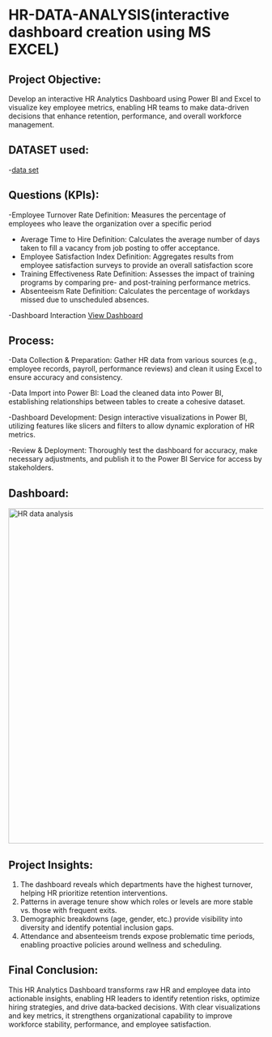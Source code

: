 # HR-DATA-ANALYSIS(interactive dashboard creation using MS EXCEL)
## Project Objective:
Develop an interactive HR Analytics Dashboard using Power BI and Excel to visualize key employee metrics, enabling HR teams to make data-driven decisions that enhance retention, performance, and overall workforce management.

## DATASET used:
-<a href="https://github.com/nivedita371/-HR-Data--Analysis--Dashboard/blob/main/HR_Analytics.csv">data set</a>

## Questions (KPIs):
-Employee Turnover Rate
Definition: Measures the percentage of employees who leave the organization over a specific period
- Average Time to Hire
Definition: Calculates the average number of days taken to fill a vacancy from job posting to offer acceptance.
- Employee Satisfaction Index
Definition: Aggregates results from employee satisfaction surveys to provide an overall satisfaction score
- Training Effectiveness Rate
Definition: Assesses the impact of training programs by comparing pre- and post-training performance metrics.
- Absenteeism Rate
Definition: Calculates the percentage of workdays missed due to unscheduled absences.

-Dashboard Interaction <a href = "https://github.com/nivedita371/-HR-Data--Analysis--Dashboard/blob/4e921a1fdececc319ad3655ed0a663dd08523287/HR%20data%20analysis.png">View Dashboard</a>
## Process:
-Data Collection & Preparation: Gather HR data from various sources (e.g., employee records, payroll, performance reviews) and clean it using Excel to ensure accuracy and consistency.

-Data Import into Power BI: Load the cleaned data into Power BI, establishing relationships between tables to create a cohesive dataset.

-Dashboard Development: Design interactive visualizations in Power BI, utilizing features like slicers and filters to allow dynamic exploration of HR metrics.

-Review & Deployment: Thoroughly test the dashboard for accuracy, make necessary adjustments, and publish it to the Power BI Service for access by stakeholders.
## Dashboard:
<img width="1168" height="661" alt="HR data analysis" src="https://github.com/user-attachments/assets/118cad3c-e88c-4e23-9c18-b1cfad296c5f" />

## Project Insights:

1. The dashboard reveals which departments have the highest turnover, helping HR prioritize retention interventions.
2. Patterns in average tenure show which roles or levels are more stable vs. those with frequent exits.
3. Demographic breakdowns (age, gender, etc.) provide visibility into diversity and identify potential inclusion gaps.
4. Attendance and absenteeism trends expose problematic time periods, enabling proactive policies around wellness and scheduling.
  ## Final Conclusion:
  
This HR Analytics Dashboard transforms raw HR and employee data into actionable insights, enabling HR leaders to identify retention risks, optimize hiring strategies, and drive data‑backed decisions. With clear visualizations and key metrics, it strengthens organizational capability to improve workforce stability, performance, and employee satisfaction.

